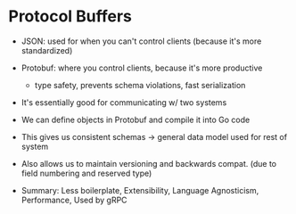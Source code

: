 # Protocol Buffers

- JSON: used for when you can't control clients (because it's more standardized)
- Protobuf: where you control clients, because it's more productive
  - type safety, prevents schema violations, fast serialization
- It's essentially good for communicating w/ two systems
- We can define objects in Protobuf and compile it into Go code
- This gives us consistent schemas -> general data model used for rest of system
- Also allows us to maintain versioning and backwards compat. (due to field numbering and reserved type)

- Summary: Less boilerplate, Extensibility, Language Agnosticism, Performance, Used by gRPC

